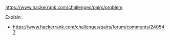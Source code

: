 https://www.hackerrank.com/challenges/pairs/problem

Explain:
- https://www.hackerrank.com/challenges/pairs/forum/comments/240547
